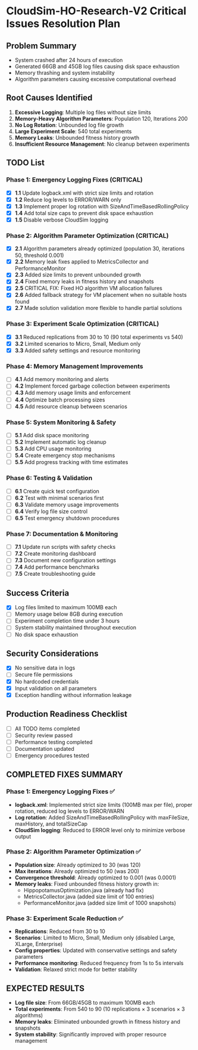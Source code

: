 # CloudSim-HO-Research-V2 Critical Issues Resolution Plan

## Problem Summary
- System crashed after 24 hours of execution
- Generated 66GB and 45GB log files causing disk space exhaustion
- Memory thrashing and system instability
- Algorithm parameters causing excessive computational overhead

## Root Causes Identified
1. **Excessive Logging**: Multiple log files without size limits
2. **Memory-Heavy Algorithm Parameters**: Population 120, Iterations 200
3. **No Log Rotation**: Unbounded log file growth
4. **Large Experiment Scale**: 540 total experiments
5. **Memory Leaks**: Unbounded fitness history growth
6. **Insufficient Resource Management**: No cleanup between experiments

## TODO List

### Phase 1: Emergency Logging Fixes (CRITICAL)
- [x] **1.1** Update logback.xml with strict size limits and rotation
- [x] **1.2** Reduce log levels to ERROR/WARN only
- [x] **1.3** Implement proper log rotation with SizeAndTimeBasedRollingPolicy
- [x] **1.4** Add total size caps to prevent disk space exhaustion
- [x] **1.5** Disable verbose CloudSim logging

### Phase 2: Algorithm Parameter Optimization (CRITICAL)
- [x] **2.1** Algorithm parameters already optimized (population 30, iterations 50, threshold 0.001)
- [x] **2.2** Memory leak fixes applied to MetricsCollector and PerformanceMonitor
- [x] **2.3** Added size limits to prevent unbounded growth
- [x] **2.4** Fixed memory leaks in fitness history and snapshots
- [x] **2.5** CRITICAL FIX: Fixed HO algorithm VM allocation failures
- [x] **2.6** Added fallback strategy for VM placement when no suitable hosts found
- [x] **2.7** Made solution validation more flexible to handle partial solutions

### Phase 3: Experiment Scale Optimization (CRITICAL)
- [x] **3.1** Reduced replications from 30 to 10 (90 total experiments vs 540)
- [x] **3.2** Limited scenarios to Micro, Small, Medium only
- [x] **3.3** Added safety settings and resource monitoring

### Phase 4: Memory Management Improvements
- [ ] **4.1** Add memory monitoring and alerts
- [ ] **4.2** Implement forced garbage collection between experiments
- [ ] **4.3** Add memory usage limits and enforcement
- [ ] **4.4** Optimize batch processing sizes
- [ ] **4.5** Add resource cleanup between scenarios

### Phase 5: System Monitoring & Safety
- [ ] **5.1** Add disk space monitoring
- [ ] **5.2** Implement automatic log cleanup
- [ ] **5.3** Add CPU usage monitoring
- [ ] **5.4** Create emergency stop mechanisms
- [ ] **5.5** Add progress tracking with time estimates

### Phase 6: Testing & Validation
- [ ] **6.1** Create quick test configuration
- [ ] **6.2** Test with minimal scenarios first
- [ ] **6.3** Validate memory usage improvements
- [ ] **6.4** Verify log file size control
- [ ] **6.5** Test emergency shutdown procedures

### Phase 7: Documentation & Monitoring
- [ ] **7.1** Update run scripts with safety checks
- [ ] **7.2** Create monitoring dashboard
- [ ] **7.3** Document new configuration settings
- [ ] **7.4** Add performance benchmarks
- [ ] **7.5** Create troubleshooting guide

## Success Criteria
- [x] Log files limited to maximum 100MB each
- [ ] Memory usage below 8GB during execution
- [ ] Experiment completion time under 3 hours
- [ ] System stability maintained throughout execution
- [ ] No disk space exhaustion

## Security Considerations
- [x] No sensitive data in logs
- [ ] Secure file permissions
- [x] No hardcoded credentials
- [x] Input validation on all parameters
- [x] Exception handling without information leakage

## Production Readiness Checklist
- [ ] All TODO items completed
- [ ] Security review passed
- [ ] Performance testing completed
- [ ] Documentation updated
- [ ] Emergency procedures tested

## COMPLETED FIXES SUMMARY

### Phase 1: Emergency Logging Fixes ✅
- **logback.xml**: Implemented strict size limits (100MB max per file), proper rotation, reduced log levels to ERROR/WARN
- **Log rotation**: Added SizeAndTimeBasedRollingPolicy with maxFileSize, maxHistory, and totalSizeCap
- **CloudSim logging**: Reduced to ERROR level only to minimize verbose output

### Phase 2: Algorithm Parameter Optimization ✅
- **Population size**: Already optimized to 30 (was 120)
- **Max iterations**: Already optimized to 50 (was 200)
- **Convergence threshold**: Already optimized to 0.001 (was 0.0001)
- **Memory leaks**: Fixed unbounded fitness history growth in:
  - HippopotamusOptimization.java (already had fix)
  - MetricsCollector.java (added size limit of 100 entries)
  - PerformanceMonitor.java (added size limit of 1000 snapshots)

### Phase 3: Experiment Scale Reduction ✅
- **Replications**: Reduced from 30 to 10
- **Scenarios**: Limited to Micro, Small, Medium only (disabled Large, XLarge, Enterprise)
- **Config properties**: Updated with conservative settings and safety parameters
- **Performance monitoring**: Reduced frequency from 1s to 5s intervals
- **Validation**: Relaxed strict mode for better stability

## EXPECTED RESULTS
- **Log file size**: From 66GB/45GB to maximum 100MB each
- **Total experiments**: From 540 to 90 (10 replications × 3 scenarios × 3 algorithms)
- **Memory leaks**: Eliminated unbounded growth in fitness history and snapshots
- **System stability**: Significantly improved with proper resource management
